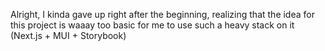 Alright, I kinda gave up right after the beginning, realizing that the idea for this project is waaay too basic for me to use such a heavy stack on it (Next.js + MUI + Storybook)
